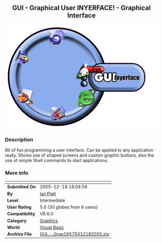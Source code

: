 ﻿<div align="center">

## GUI \- Graphical User INYERFACE\! \- Graphical Interface

<img src="PIC200512182016138365.jpg">
</div>

### Description

Bit of fun programming a user interface. Can be applied to any application really. Shows use of shaped screens and custom graphic buttons, also the use of simple Shell commands to start applications.
 
### More Info
 


<span>             |<span>
---                |---
**Submitted On**   |2005-12-18 18:04:56
**By**             |[Ian Platt](https://github.com/Planet-Source-Code/PSCIndex/blob/master/ByAuthor/ian-platt.md)
**Level**          |Intermediate
**User Rating**    |5.0 (30 globes from 6 users)
**Compatibility**  |VB 6\.0
**Category**       |[Graphics](https://github.com/Planet-Source-Code/PSCIndex/blob/master/ByCategory/graphics__1-46.md)
**World**          |[Visual Basic](https://github.com/Planet-Source-Code/PSCIndex/blob/master/ByWorld/visual-basic.md)
**Archive File**   |[GUI\_\-\_Grap19575012182005\.zip](https://github.com/Planet-Source-Code/ian-platt-gui-graphical-user-inyerface-graphical-interface__1-63701/archive/master.zip)








